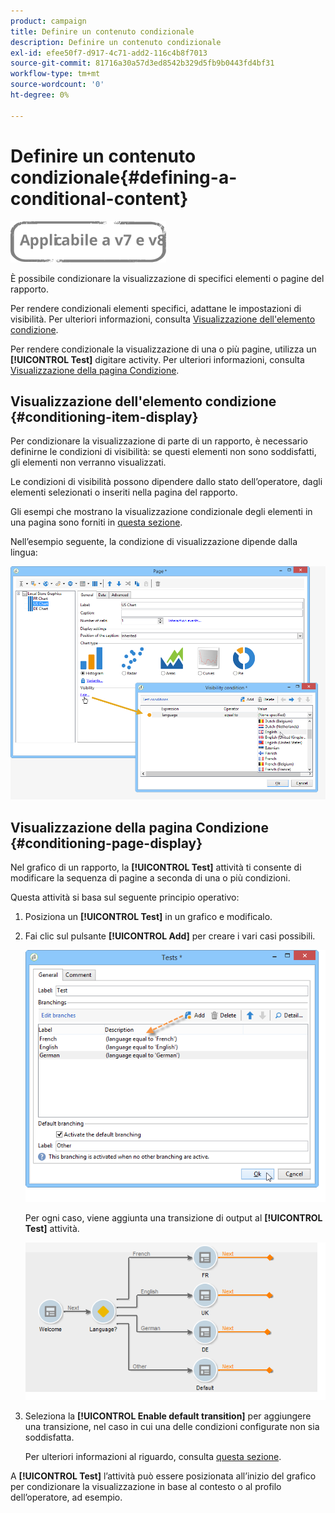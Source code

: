 ```yaml
---
product: campaign
title: Definire un contenuto condizionale
description: Definire un contenuto condizionale
exl-id: efee50f7-d917-4c71-add2-116c4b8f7013
source-git-commit: 81716a30a57d3ed8542b329d5fb9b0443fd4bf31
workflow-type: tm+mt
source-wordcount: '0'
ht-degree: 0%

---
```


# Definire un contenuto condizionale{#defining-a-conditional-content}

![](../../assets/common.svg)

È possibile condizionare la visualizzazione di specifici elementi o pagine del rapporto.

Per rendere condizionali elementi specifici, adattane le impostazioni di visibilità. Per ulteriori informazioni, consulta [Visualizzazione dell&#39;elemento condizione](#conditioning-item-display).

Per rendere condizionale la visualizzazione di una o più pagine, utilizza un **[!UICONTROL Test]** digitare activity. Per ulteriori informazioni, consulta [Visualizzazione della pagina Condizione](#conditioning-page-display).

## Visualizzazione dell&#39;elemento condizione {#conditioning-item-display}

Per condizionare la visualizzazione di parte di un rapporto, è necessario definirne le condizioni di visibilità: se questi elementi non sono soddisfatti, gli elementi non verranno visualizzati.

Le condizioni di visibilità possono dipendere dallo stato dell’operatore, dagli elementi selezionati o inseriti nella pagina del rapporto.

Gli esempi che mostrano la visualizzazione condizionale degli elementi in una pagina sono forniti in [questa sezione](../../web/using/form-rendering.md#defining-fields-conditional-display).

Nell’esempio seguente, la condizione di visualizzazione dipende dalla lingua:

![](assets/reporting_display_condition.png)

## Visualizzazione della pagina Condizione {#conditioning-page-display}

Nel grafico di un rapporto, la **[!UICONTROL Test]** attività ti consente di modificare la sequenza di pagine a seconda di una o più condizioni.

Questa attività si basa sul seguente principio operativo:

1. Posiziona un **[!UICONTROL Test]** in un grafico e modificalo.
1. Fai clic sul pulsante **[!UICONTROL Add]** per creare i vari casi possibili.

   ![](assets/reporting_test_sample.png)

   Per ogni caso, viene aggiunta una transizione di output al **[!UICONTROL Test]** attività.

   ![](assets/reporting_test_transitions.png)

1. Seleziona la **[!UICONTROL Enable default transition]** per aggiungere una transizione, nel caso in cui una delle condizioni configurate non sia soddisfatta.

   Per ulteriori informazioni al riguardo, consulta [questa sezione](../../web/using/defining-web-forms-page-sequencing.md#conditional-page-display).

A **[!UICONTROL Test]** l’attività può essere posizionata all’inizio del grafico per condizionare la visualizzazione in base al contesto o al profilo dell’operatore, ad esempio.
